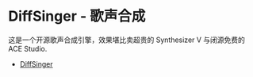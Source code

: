 # DiffSinger - 歌声合成

这是一个开源歌声合成引擎，效果堪比卖超贵的 Synthesizer V 与闭源免费的 ACE Studio.

- [DiffSinger](https://github.com/MoonInTheRiver/DiffSinger)


